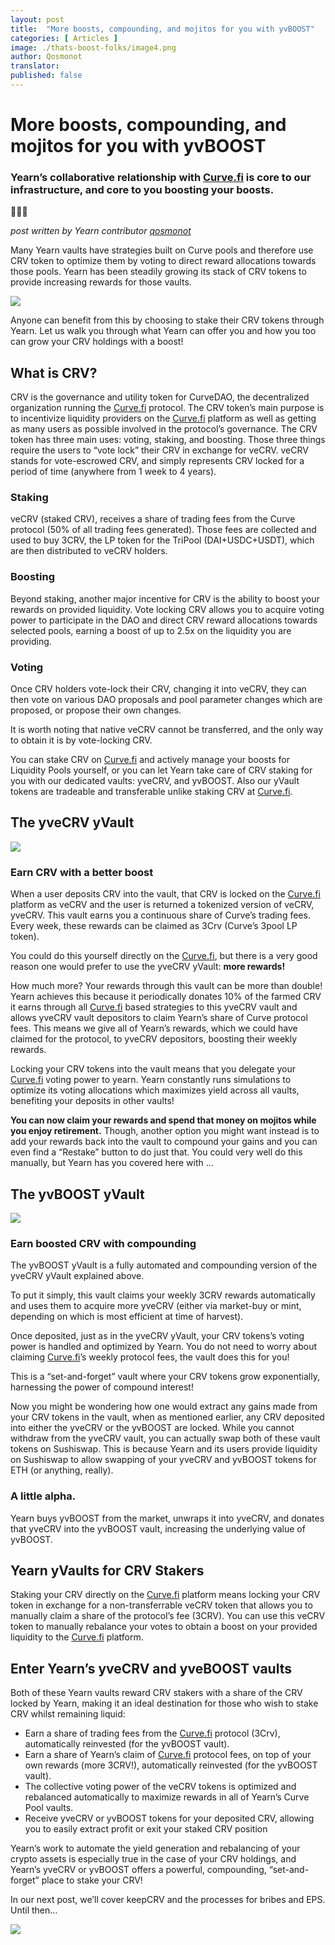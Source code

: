 ```yaml
---
layout: post
title:  "More boosts, compounding, and mojitos for you with yvBOOST"
categories: [ Articles ]
image: ./thats-boost-folks/image4.png
author: Qosmonot
translator: 
published: false
---
```


# More boosts, compounding, and mojitos for you with yvBOOST

### Yearn’s collaborative relationship with [Curve.fi](http://curve.fi/) is core to our infrastructure, and core to you boosting your boosts.

🔵🤝🌈

_post written by Yearn contributor_ [_qosmonot_](http://twitter.com/qosmonot)

Many Yearn vaults have strategies built on Curve pools and therefore use CRV token to optimize them by voting to direct reward allocations towards those pools. Yearn has been steadily growing its stack of CRV tokens to provide increasing rewards for those vaults.

![](image1.png)

Anyone can benefit from this by choosing to stake their CRV tokens through Yearn. Let us walk you through what Yearn can offer you and how you too can grow your CRV holdings with a boost!

## What is CRV?

CRV is the governance and utility token for CurveDAO, the decentralized organization running the [Curve.fi](http://curve.fi/) protocol. The CRV token’s main purpose is to incentivize liquidity providers on the [Curve.fi](http://curve.fi/) platform as well as getting as many users as possible involved in the protocol’s governance. The CRV token has three main uses: voting, staking, and boosting. Those three things require the users to “vote lock” their CRV in exchange for veCRV. veCRV stands for vote-escrowed CRV, and simply represents CRV locked for a period of time (anywhere from 1 week to 4 years).

### Staking

veCRV (staked CRV), receives a share of trading fees from the Curve protocol (50% of all trading fees generated). Those fees are collected and used to buy 3CRV, the LP token for the TriPool (DAI+USDC+USDT), which are then distributed to veCRV holders.

### Boosting

Beyond staking, another major incentive for CRV is the ability to boost your rewards on provided liquidity. Vote locking CRV allows you to acquire voting power to participate in the DAO and direct CRV reward allocations towards selected pools, earning a boost of up to 2.5x on the liquidity you are providing.

### Voting

Once CRV holders vote-lock their CRV, changing it into veCRV, they can then vote on various DAO proposals and pool parameter changes which are proposed, or propose their own changes.

It is worth noting that native veCRV cannot be transferred, and the only way to obtain it is by vote-locking CRV.

You can stake CRV on [Curve.fi](http://curve.fi/) and actively manage your boosts for Liquidity Pools yourself, or you can let Yearn take care of CRV staking for you with our dedicated vaults: yveCRV, and yvBOOST. Also our yVault tokens are tradeable and transferable unlike staking CRV at [Curve.fi](http://curve.fi/).

## The yveCRV yVault

![](image2.png)

### Earn CRV with a better boost

When a user deposits CRV into the vault, that CRV is locked on the [Curve.fi](http://curve.fi/) platform as veCRV and the user is returned a tokenized version of veCRV, yveCRV. This vault earns you a continuous share of Curve’s trading fees. Every week, these rewards can be claimed as 3Crv (Curve’s 3pool LP token).

You could do this yourself directly on the [Curve.fi](http://curve.fi/), but there is a very good reason one would prefer to use the yveCRV yVault: **more rewards!**

How much more? Your rewards through this vault can be more than double! Yearn achieves this because it periodically donates 10% of the farmed CRV it earns through all [Curve.fi](http://curve.fi/) based strategies to this yveCRV vault and allows yveCRV vault depositors to claim Yearn’s share of Curve protocol fees. This means we give all of Yearn’s rewards, which we could have claimed for the protocol, to yveCRV depositors, boosting their weekly rewards.

Locking your CRV tokens into the vault means that you delegate your [Curve.fi](http://curve.fi/) voting power to yearn. Yearn constantly runs simulations to optimize its voting allocations which maximizes yield across all vaults, benefiting your deposits in other vaults!

**You can now claim your rewards and spend that money on mojitos while you enjoy retirement.** Though, another option you might want instead is to add your rewards back into the vault to compound your gains and you can even find a “Restake” button to do just that. You could very well do this manually, but Yearn has you covered here with …

## The yvBOOST yVault

![](image3.png)

### Earn boosted CRV with compounding

The yvBOOST yVault is a fully automated and compounding version of the yveCRV yVault explained above.

To put it simply, this vault claims your weekly 3CRV rewards automatically and uses them to acquire more yveCRV (either via market-buy or mint, depending on which is most efficient at time of harvest).

Once deposited, just as in the yveCRV yVault, your CRV tokens’s voting power is handled and optimized by Yearn. You do not need to worry about claiming [Curve.fi](http://curve.fi/)’s weekly protocol fees, the vault does this for you!

This is a “set-and-forget” vault where your CRV tokens grow exponentially, harnessing the power of compound interest!

Now you might be wondering how one would extract any gains made from your CRV tokens in the vault, when as mentioned earlier, any CRV deposited into either the yveCRV or the yvBOOST are locked. While you cannot withdraw from the yveCRV vault, you can actually swap both of these vault tokens on Sushiswap. This is because Yearn and its users provide liquidity on Sushiswap to allow swapping of your yveCRV and yvBOOST tokens for ETH (or anything, really).

### A little alpha.

Yearn buys yvBOOST from the market, unwraps it into yveCRV, and donates that yveCRV into the yvBOOST vault, increasing the underlying value of yvBOOST.

## Yearn yVaults for CRV Stakers

Staking your CRV directly on the [Curve.fi](http://curve.fi/) platform means locking your CRV token in exchange for a non-transferrable veCRV token that allows you to manually claim a share of the protocol’s fee (3CRV). You can use this veCRV token to manually rebalance your votes to obtain a boost on your provided liquidity to the [Curve.fi](http://curve.fi/) platform.

## Enter Yearn’s yveCRV and yveBOOST vaults

Both of these Yearn vaults reward CRV stakers with a share of the CRV locked by Yearn, making it an ideal destination for those who wish to stake CRV whilst remaining liquid:

-   Earn a share of trading fees from the [Curve.fi](http://curve.fi/) protocol (3Crv), automatically reinvested (for the yvBOOST vault).
-   Earn a share of Yearn’s claim of [Curve.fi](http://curve.fi/) protocol fees, on top of your own rewards (more 3CRV!), automatically reinvested (for the yvBOOST vault).
-   The collective voting power of the veCRV tokens is optimized and rebalanced automatically to maximize rewards in all of Yearn’s Curve Pool vaults.
-   Receive yveCRV or yvBOOST tokens for your deposited CRV, allowing you to easily extract profit or exit your staked CRV position

Yearn’s work to automate the yield generation and rebalancing of your crypto assets is especially true in the case of your CRV holdings, and Yearn’s yveCRV or yvBOOST offers a powerful, compounding, “set-and-forget” place to stake your CRV!

In our next post, we’ll cover keepCRV and the processes for bribes and EPS. Until then…

![](image4.png)
